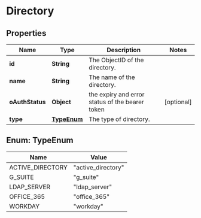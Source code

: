 # Directory

## Properties
Name | Type | Description | Notes
------------ | ------------- | ------------- | -------------
**id** | **String** | The ObjectID of the directory. | 
**name** | **String** | The name of the directory. | 
**oAuthStatus** | **Object** | the expiry and error status of the bearer token |  [optional]
**type** | [**TypeEnum**](#TypeEnum) | The type of directory. | 

<a name="TypeEnum"></a>
## Enum: TypeEnum
Name | Value
---- | -----
ACTIVE_DIRECTORY | &quot;active_directory&quot;
G_SUITE | &quot;g_suite&quot;
LDAP_SERVER | &quot;ldap_server&quot;
OFFICE_365 | &quot;office_365&quot;
WORKDAY | &quot;workday&quot;
